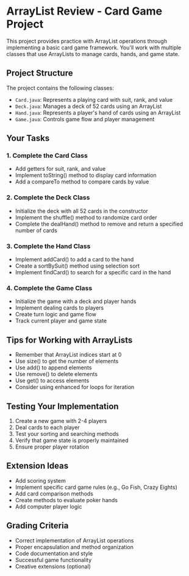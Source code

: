 # ArrayList Review - Card Game Project

This project provides practice with ArrayList operations through implementing a basic card game framework. You'll work with multiple classes that use ArrayLists to manage cards, hands, and game state.

## Project Structure

The project contains the following classes:
- `Card.java`: Represents a playing card with suit, rank, and value
- `Deck.java`: Manages a deck of 52 cards using an ArrayList
- `Hand.java`: Represents a player's hand of cards using an ArrayList
- `Game.java`: Controls game flow and player management

## Your Tasks

### 1. Complete the Card Class
- Add getters for suit, rank, and value
- Implement toString() method to display card information
- Add a compareTo method to compare cards by value

### 2. Complete the Deck Class
- Initialize the deck with all 52 cards in the constructor
- Implement the shuffle() method to randomize card order
- Complete the dealHand() method to remove and return a specified number of cards

### 3. Complete the Hand Class
- Implement addCard() to add a card to the hand
- Create a sortBySuit() method using selection sort
- Implement findCard() to search for a specific card in the hand

### 4. Complete the Game Class
- Initialize the game with a deck and player hands
- Implement dealing cards to players
- Create turn logic and game flow
- Track current player and game state

## Tips for Working with ArrayLists
- Remember that ArrayList indices start at 0
- Use size() to get the number of elements
- Use add() to append elements
- Use remove() to delete elements
- Use get() to access elements
- Consider using enhanced for loops for iteration

## Testing Your Implementation
1. Create a new game with 2-4 players
2. Deal cards to each player
3. Test your sorting and searching methods
4. Verify that game state is properly maintained
5. Ensure proper player rotation

## Extension Ideas
- Add scoring system
- Implement specific card game rules (e.g., Go Fish, Crazy Eights)
- Add card comparison methods
- Create methods to evaluate poker hands
- Add computer player logic

## Grading Criteria
- Correct implementation of ArrayList operations
- Proper encapsulation and method organization
- Code documentation and style
- Successful game functionality
- Creative extensions (optional)
